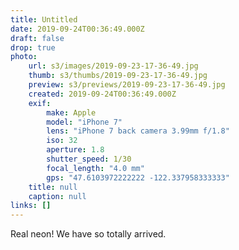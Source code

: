 ```yaml
---
title: Untitled
date: 2019-09-24T00:36:49.000Z
draft: false
drop: true
photo:
    url: s3/images/2019-09-23-17-36-49.jpg
    thumb: s3/thumbs/2019-09-23-17-36-49.jpg
    preview: s3/previews/2019-09-23-17-36-49.jpg
    created: 2019-09-24T00:36:49.000Z
    exif:
        make: Apple
        model: "iPhone 7"
        lens: "iPhone 7 back camera 3.99mm f/1.8"
        iso: 32
        aperture: 1.8
        shutter_speed: 1/30
        focal_length: "4.0 mm"
        gps: "47.6103972222222 -122.337958333333"
    title: null
    caption: null
links: []
---
```


Real neon! We have so totally arrived.
